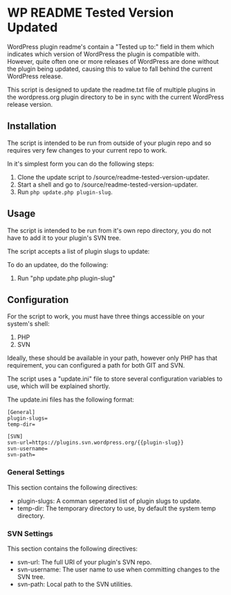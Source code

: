 # WP README Tested Version Updated

WordPress plugin readme's contain a "Tested up to:" field in them which indicates which version of WordPress the plugin is compatible with.  However, quite often one or more releases of WordPress are done without the plugin being updated, causing this to value to fall behind the current WordPress release. 

This script is designed to update the readme.txt file of multiple plugins in the wordpress.org plugin directory to be in sync with the current WordPress release version.

## Installation

The script is intended to be run from outside of your plugin repo and so requires very few changes to your current repo to work.

In it's simplest form you can do the following steps:

1. Clone the update script to /source/readme-tested-version-updater.
2. Start a shell and go to /source/readme-tested-version-updater.
3. Run `php update.php plugin-slug`.

## Usage

The script is intended to be run from it's own repo directory, you do not have to add it to your plugin's SVN tree.

The script accepts a list of plugin slugs to update:

To do an updatee, do the following:

1. Run "php update.php plugin-slug"

## Configuration

For the script to work, you must have three things accessible on your system's shell:

1. PHP
2. SVN

Ideally, these should be available in your path, however only PHP has that requirement, you can configured a path for both GIT and SVN.

The script uses a "update.ini" file to store several configuration variables to use, which will be explained shortly.

The update.ini files has the following format:

```
[General]
plugin-slugs=
temp-dir=

[SVN]
svn-url=https://plugins.svn.wordpress.org/{{plugin-slug}}
svn-username=
svn-path=
```

### General Settings
This section contains the following directives:

* plugin-slugs: A comman seperated list of plugin slugs to update.
* temp-dir: The temporary directory to use, by default the system temp directory.

### SVN Settings
This section contains the following directives:

* svn-url: The full URI of your plugin's SVN repo.
* svn-username: The user name to use when committing changes to the SVN tree.
* svn-path: Local path to the SVN utilities.


